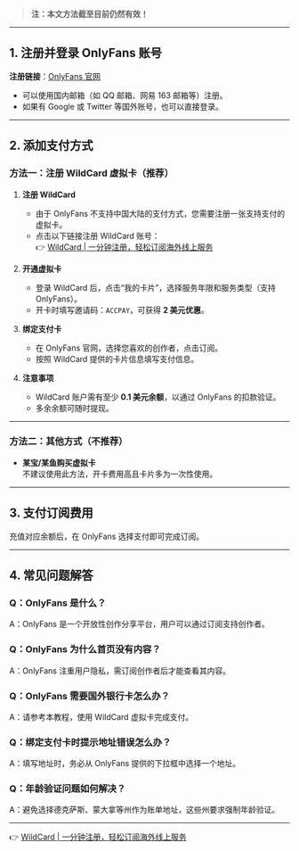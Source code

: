 > **注：本文方法截至目前仍然有效！**

---

## 1. 注册并登录 OnlyFans 账号

**注册链接**：[OnlyFans 官网](https://onlyfans.com/)

- 可以使用国内邮箱（如 QQ 邮箱、网易 163 邮箱等）注册。
- 如果有 Google 或 Twitter 等国外账号，也可以直接登录。

---

## 2. 添加支付方式

### 方法一：注册 WildCard 虚拟卡（推荐）

1. **注册 WildCard**
   - 由于 OnlyFans 不支持中国大陆的支付方式，您需要注册一张支持支付的虚拟卡。
   - 点击以下链接注册 WildCard 账号：  
     👉 [WildCard | 一分钟注册，轻松订阅海外线上服务](https://bit.ly/bewildcard)

2. **开通虚拟卡**
   - 登录 WildCard 后，点击“我的卡片”，选择服务年限和服务类型（支持 OnlyFans）。
   - 开卡时填写邀请码：`ACCPAY`，可获得 **2 美元优惠**。

3. **绑定支付卡**
   - 在 OnlyFans 官网，选择您喜欢的创作者，点击订阅。
   - 按照 WildCard 提供的卡片信息填写支付信息。

4. **注意事项**
   - WildCard 账户需有至少 **0.1 美元余额**，以通过 OnlyFans 的扣款验证。
   - 多余余额可随时提现。

---

### 方法二：其他方式（不推荐）

- **某宝/某鱼购买虚拟卡**  
  不建议使用此方法，开卡费用高且卡片多为一次性使用。

---

## 3. 支付订阅费用

充值对应余额后，在 OnlyFans 选择支付即可完成订阅。

---

## 4. 常见问题解答

### Q：OnlyFans 是什么？
A：OnlyFans 是一个开放性创作分享平台，用户可以通过订阅支持创作者。

### Q：OnlyFans 为什么首页没有内容？
A：OnlyFans 注重用户隐私，需订阅创作者后才能查看其内容。

### Q：OnlyFans 需要国外银行卡怎么办？
A：请参考本教程，使用 WildCard 虚拟卡完成支付。

### Q：绑定支付卡时提示地址错误怎么办？
A：填写地址时，务必从 OnlyFans 提供的下拉框中选择一个地址。

### Q：年龄验证问题如何解决？
A：避免选择德克萨斯、蒙大拿等州作为账单地址，这些州要求强制年龄验证。

---

👉 [WildCard | 一分钟注册，轻松订阅海外线上服务](https://bit.ly/bewildcard)